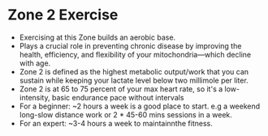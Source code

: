 # Zone 2 Exercise

- Exercising at this Zone builds an aerobic base.
- Plays a crucial role in preventing chronic disease by improving the health, efficiency, and flexibility of your mitochondria—which decline with age.
- Zone 2 is defined as the highest metabolic output/work that you can sustain while keeping your lactate level below two millimole per liter.
- Zone 2 is at 65 to 75 percent of your max heart rate, so it's a low-intensity, basic endurance pace without intervals
- For a beginner: ~2 hours a week is a good place to start. e.g a weekend long-slow distance work or 2 * 45-60 mins sessions in a week.
- For an expert: ~3-4 hours a week to maintainnthe fitness.
